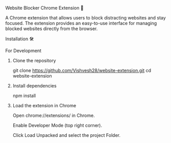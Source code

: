 Website Blocker Chrome Extension 🚀

A Chrome extension that allows users to block distracting websites and stay focused. The extension provides an easy-to-use interface for managing blocked websites directly from the browser.

Installation 🛠️

For Development

1. Clone the repository
   
    git clone https://github.com/Vishvesh28/website-extension.git
    cd website-extension
   
3. Install dependencies

    npm install
   
5. Load the extension in Chrome

    Open chrome://extensions/ in Chrome.

    Enable Developer Mode (top right corner).

    Click Load Unpacked and select the project Folder.
